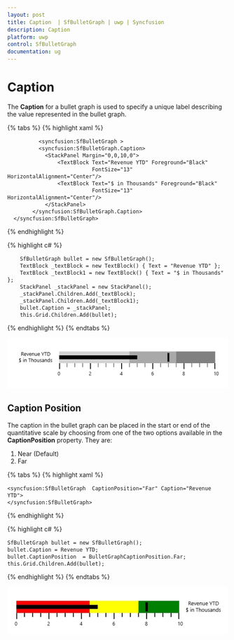 ```yaml
---
layout: post
title: Caption  | SfBulletGraph | uwp | Syncfusion
description: Caption 
platform: uwp
control: SfBulletGraph
documentation: ug
---
```


# Caption

The **Caption** for a bullet graph is used to specify a unique label describing the value represented in the bullet graph. 

{% tabs %}
{% highlight xaml %}

              <syncfusion:SfBulletGraph >        
              <syncfusion:SfBulletGraph.Caption>
                <StackPanel Margin="0,0,10,0">
                    <TextBlock Text="Revenue YTD" Foreground="Black"
                               FontSize="13" HorizontalAlignment="Center"/>
                    <TextBlock Text="$ in Thousands" Foreground="Black"
                               FontSize="13" HorizontalAlignment="Center"/>
                </StackPanel>
            </syncfusion:SfBulletGraph.Caption>
      </syncfusion:SfBulletGraph>

{% endhighlight %}

{% highlight c# %}

        SfBulletGraph bullet = new SfBulletGraph();
        TextBlock _textBlock = new TextBlock() { Text = "Revenue YTD" };
        TextBlock _textBlock1 = new TextBlock() { Text = "$ in Thousands" };
        StackPanel _stackPanel = new StackPanel();
        _stackPanel.Children.Add(_textBlock);
        _stackPanel.Children.Add(_textBlock1);
        bullet.Caption = _stackPanel;
        this.Grid.Children.Add(bullet);

{% endhighlight %}
{% endtabs %}

![](Caption_images/Caption_img1.jpg)

## Caption Position

The caption in the bullet graph can be placed in the start or end of the quantitative scale by choosing from one of the two options available in the **CaptionPosition** property. They are:

1. Near (Default)
2. Far

{% tabs %}
{% highlight xaml %}

    <syncfusion:SfBulletGraph  CaptionPosition="Far" Caption="Revenue YTD">
    </syncfusion:SfBulletGraph>

{% endhighlight %}

{% highlight c# %}

    SfBulletGraph bullet = new SfBulletGraph();
    bullet.Caption = Revenue YTD;
    bullet.CaptionPosition  = BulletGraphCaptionPosition.Far;
    this.Grid.Children.Add(bullet);

{% endhighlight %}
{% endtabs %}

![](Caption_images/Caption_img2.jpg)
